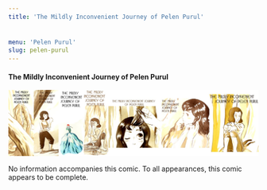 ```yaml
---
title: 'The Mildly Inconvenient Journey of Pelen Purul'


menu: 'Pelen Purul'
slug: pelen-purul
---
```


#### The Mildly Inconvenient Journey of Pelen Purul

![](pelen.jpg "A compilation of various callouts for the Pelen Purul story.")

No information accompanies this comic. To all appearances, this comic appears to be complete.
